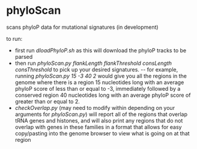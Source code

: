 # phyloScan
scans phyloP data for mutational signatures (in development)

to run:
- first run *dloadPhyloP.sh* as this will download the phyloP tracks to be parsed
- then run *phyloScan.py flankLength flankThreshold consLength consThreshold* to pick up your desired signatures.
-- for example, running *phyloScan.py 15 -3 40 2* would give you all the regions in the genome where there is a region 15 nucleotides long with an average phyloP score of less than or equal to -3, immediately followed by a conserved region 40 nucleotides long with an average phyloP score of greater than or equal to 2.
- *checkOverlap.py* (may need to modify within depending on your arguments for *phyloScan.py*) will report all of the regions that overlap tRNA genes and histones, and will also print any regions that do not overlap with genes in these families in a format that allows for easy copy/pasting into the genome browser to view what is going on at that region
